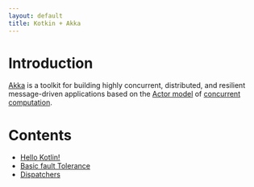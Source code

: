 ```yaml
---
layout: default
title: Kotkin + Akka
---
```

# Introduction

[Akka](https://akka.io/) is a toolkit for building highly concurrent, distributed, and resilient message-driven 
applications based on the [Actor model](https://en.wikipedia.org/wiki/Actor_model) of 
[concurrent computation](https://en.wikipedia.org/wiki/Concurrent_computing).

# Contents

* [Hello Kotlin!](example-hello.md)
* [Basic fault Tolerance](basic-fault-tolerance.md)
* [Dispatchers](intro-dispatchers.md)